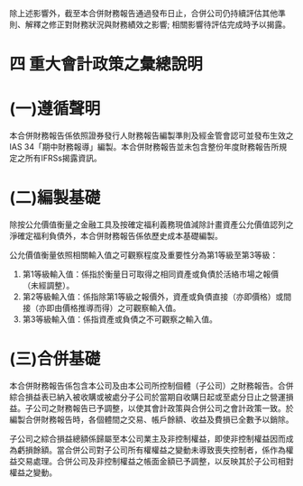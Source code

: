 除上述影響外，截至本合併財務報告通過發布日止，合併公司仍持續評估其他準則、解釋之修正對財務狀況與財務績效之影響; 相關影響待評估完成時予以揭露。

# 四 重大會計政策之彙總說明

# (一)遵循聲明

本合併財務報告係依照證券發行人財務報告編製準則及經金管會認可並發布生效之IAS 34「期中財務報導」編製。本合併財務報告並未包含整份年度財務報告所規定之所有IFRSs揭露資訊。

# (二)編製基礎

除按公允價值衡量之金融工具及按確定福利義務現值減除計畫資產公允價值認列之淨確定福利負債外，本合併財務報告係依歷史成本基礎編製。

公允價值衡量依照相關輸入值之可觀察程度及重要性分為第1等級至第3等級：

1. 第1等級輸入值：係指於衡量日可取得之相同資產或負債於活絡市場之報價（未經調整）。
2. 第2等級輸入值：係指除第1等級之報價外，資產或負債直接（亦即價格）或間接（亦即由價格推導而得）之可觀察輸入值。
3. 第3等級輸入值：係指資產或負債之不可觀察之輸入值。

# (三)合併基礎

本合併財務報告係包含本公司及由本公司所控制個體（子公司）之財務報告。合併綜合損益表已納入被收購或被處分子公司於當期自收購日起或至處分日止之營運損益。子公司之財務報告已予調整，以使其會計政策與合併公司之會計政策一致。於編製合併財務報告時，各個體間之交易、帳戶餘額、收益及費損已全數予以銷除。

子公司之綜合損益總額係歸屬至本公司業主及非控制權益，即使非控制權益因而成為虧損餘額。當合併公司對子公司所有權權益之變動未導致喪失控制者，係作為權益交易處理。合併公司及非控制權益之帳面金額已予調整，以反映其於子公司相對權益之變動。
